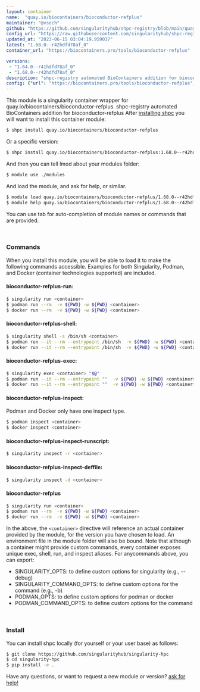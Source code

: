 ```yaml
---
layout: container
name:  "quay.io/biocontainers/bioconductor-refplus"
maintainer: "@vsoch"
github: "https://github.com/singularityhub/shpc-registry/blob/main/quay.io/biocontainers/bioconductor-refplus/container.yaml"
config_url: "https://raw.githubusercontent.com/singularityhub/shpc-registry/main/quay.io/biocontainers/bioconductor-refplus/container.yaml"
updated_at: "2023-06-15 03:04:19.959037"
latest: "1.68.0--r42hdfd78af_0"
container_url: "https://biocontainers.pro/tools/bioconductor-refplus"

versions:
 - "1.64.0--r41hdfd78af_0"
 - "1.68.0--r42hdfd78af_0"
description: "shpc-registry automated BioContainers addition for bioconductor-refplus"
config: {"url": "https://biocontainers.pro/tools/bioconductor-refplus", "maintainer": "@vsoch", "description": "shpc-registry automated BioContainers addition for bioconductor-refplus", "latest": {"1.68.0--r42hdfd78af_0": "sha256:acc8403cf8df1f5a469b0c6ba490ee465cb05bf7bf1577690c6d84ae14b7b34c"}, "tags": {"1.64.0--r41hdfd78af_0": "sha256:1ea5e07e073b196e286804575262778faad2c16d37b97fd467520d6cae42e2b8", "1.68.0--r42hdfd78af_0": "sha256:acc8403cf8df1f5a469b0c6ba490ee465cb05bf7bf1577690c6d84ae14b7b34c"}, "docker": "quay.io/biocontainers/bioconductor-refplus"}
---
```


This module is a singularity container wrapper for quay.io/biocontainers/bioconductor-refplus.
shpc-registry automated BioContainers addition for bioconductor-refplus
After [installing shpc](#install) you will want to install this container module:


```bash
$ shpc install quay.io/biocontainers/bioconductor-refplus
```

Or a specific version:

```bash
$ shpc install quay.io/biocontainers/bioconductor-refplus:1.68.0--r42hdfd78af_0
```

And then you can tell lmod about your modules folder:

```bash
$ module use ./modules
```

And load the module, and ask for help, or similar.

```bash
$ module load quay.io/biocontainers/bioconductor-refplus/1.68.0--r42hdfd78af_0
$ module help quay.io/biocontainers/bioconductor-refplus/1.68.0--r42hdfd78af_0
```

You can use tab for auto-completion of module names or commands that are provided.

<br>

### Commands

When you install this module, you will be able to load it to make the following commands accessible.
Examples for both Singularity, Podman, and Docker (container technologies supported) are included.

#### bioconductor-refplus-run:

```bash
$ singularity run <container>
$ podman run --rm  -v ${PWD} -w ${PWD} <container>
$ docker run --rm  -v ${PWD} -w ${PWD} <container>
```

#### bioconductor-refplus-shell:

```bash
$ singularity shell -s /bin/sh <container>
$ podman run --it --rm --entrypoint /bin/sh  -v ${PWD} -w ${PWD} <container>
$ docker run --it --rm --entrypoint /bin/sh  -v ${PWD} -w ${PWD} <container>
```

#### bioconductor-refplus-exec:

```bash
$ singularity exec <container> "$@"
$ podman run --it --rm --entrypoint ""  -v ${PWD} -w ${PWD} <container> "$@"
$ docker run --it --rm --entrypoint ""  -v ${PWD} -w ${PWD} <container> "$@"
```

#### bioconductor-refplus-inspect:

Podman and Docker only have one inspect type.

```bash
$ podman inspect <container>
$ docker inspect <container>
```

#### bioconductor-refplus-inspect-runscript:

```bash
$ singularity inspect -r <container>
```

#### bioconductor-refplus-inspect-deffile:

```bash
$ singularity inspect -d <container>
```



#### bioconductor-refplus

```bash
$ singularity run <container>
$ podman run --rm  -v ${PWD} -w ${PWD} <container>
$ docker run --rm  -v ${PWD} -w ${PWD} <container>
```


In the above, the `<container>` directive will reference an actual container provided
by the module, for the version you have chosen to load. An environment file in the
module folder will also be bound. Note that although a container
might provide custom commands, every container exposes unique exec, shell, run, and
inspect aliases. For anycommands above, you can export:

 - SINGULARITY_OPTS: to define custom options for singularity (e.g., --debug)
 - SINGULARITY_COMMAND_OPTS: to define custom options for the command (e.g., -b)
 - PODMAN_OPTS: to define custom options for podman or docker
 - PODMAN_COMMAND_OPTS: to define custom options for the command

<br>

### Install

You can install shpc locally (for yourself or your user base) as follows:

```bash
$ git clone https://github.com/singularityhub/singularity-hpc
$ cd singularity-hpc
$ pip install -e .
```

Have any questions, or want to request a new module or version? [ask for help!](https://github.com/singularityhub/singularity-hpc/issues)